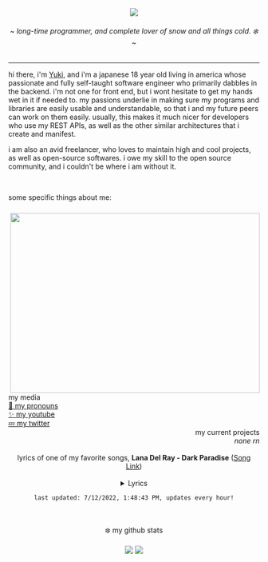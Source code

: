 <div align="center">
	<img src="https://github.com/yukisnow0/yukisnow0/blob/main/wan.png?raw=true" />
	<h6>~ <i>long-time programmer, and complete lover of snow and all things cold. ❄️</i> ~</h6>
	<!-- badges
	<img src="https://visitor-badge.glitch.me/badge?page_id=yukisnow0.yukisnow0" /> -->
</div>

<hr />

hi there, i'm [Yuki](https://github.com/yukisnow0), and i'm a japanese 18 year old living in america whose passionate and fully self-taught software engineer who primarily dabbles in the backend. i'm not one for front end, but i wont hesitate to get my hands wet in it if needed to. my passions underlie in making sure my programs and libraries are easily usable and understandable, so that i and my future peers can work on them easily. usually, this makes it much nicer for developers who use my REST APIs, as well as the other similar architectures that i create and manifest.

i am also an avid freelancer, who loves to maintain high and cool projects, as well as open-source softwares. i owe my skill to the open source community, and i couldn't be where i am without it.

<br />

some specific things about me:
### <img align="right" src="https://i.ytimg.com/vi/_h038UvLsFg/maxresdefault.jpg" width="500" height="360" />
```js
class Yuki extends Programmer {
	age = 18;
	pronouns = "she / her";
	languages = [JavaScript, CSharp, SQL, Lua, Rust, C++, Haskell]; // order from most used to least
	current_projects = [];
	conventions = [snake_case, PascalCase]; // properties & functions, classes
		
	constructor() {
		super("JavaScript"); // programmer constructor takes a main language parameter
		
		// do it if you dare.
		this.pattable = false;
	}
	
	pat() {
		return "*patted Yuki*";
	}
}
```

<div>
	<div align="left">
		my media<br/>
		<a href="https://en.pronouns.page/@yukisnow">💖 my pronouns</a><br/>
		<a href="https://www.youtube.com/channel/UCRr-MhuqjnrhE6ELfxSujJQ">✨ my youtube</a><br/>
		<a href="https://twitter.com/yukisnow0_">💤 my twitter</a>
	</div>
	<div align="right">
		my current projects<br/>
		<i>none rn</i>
	</div>
</div>

<br/>

<div align="center">
	lyrics of one of my favorite songs, <strong>Lana Del Ray - Dark Paradise</strong> (<a href="https://www.youtube.com/watch?v=RqzO_t8ZV3M">Song Link</a>)<br /><br />
	<details><summary>Lyrics</summary>
	<pre style="max-height: 250px; overflow: auto;">
All my friends tell me I should move on<br />
I'm lying in the ocean, singing your song<br />
Ah-ah-ah-ah-ah-ah-ah-ah-ah-ah-ah-ah-ahh<br />
That's how you sang it<br />
<br />
Loving you forever, can't be wrong<br />
Even though you're not here, won't move on<br />
Ah-ah-ah-ah-ah-ah-ah-ah-ah-ah-ah-ah-ahh<br />
That's how we played it<br />
<br />
And there's no remedy<br />
For memory<br />
Your face is like a melody<br />
It won't leave my head<br />
Your soul is haunting me<br />
And telling me<br />
That everything is fine<br />
But I wish I was dead<br />
(Dead like you)<br />
<br />
Every time I close my eyes<br />
It's like a dark paradise<br />
No one compares to you<br />
I'm scared that you<br />
Won't be waiting on the other side<br />
Every time I close my eyes<br />
It's like a dark paradise<br />
No one compares to you<br />
I'm scared that you<br />
Won't be waiting on the other side<br />
<br />
All my friends ask me why I stay strong<br />
Tell 'em when you find true love it lives on<br />
Ah-ah-ah-ah-ah-ah-ah-ah-ah-ah-ah-ah-ahh<br />
That's why I stay here<br />
<br />
And there's no remedy<br />
For memory<br />
Your face is like a melody<br />
It won't leave my head<br />
Your soul is haunting me<br />
And telling me<br />
That everything is fine<br />
But I wish I was dead<br />
(Dead like you)<br />
<br />
Every time I close my eyes<br />
It's like a dark paradise<br />
No one compares to you<br />
I'm scared that you<br />
Won't be waiting on the other side<br />
Every time I close my eyes<br />
It's like a dark paradise<br />
No one compares to you<br />
But there's no you<br />
Except in my dreams tonight<br />
<br />
Oh-oh-oh-oh-hah-hah-hah-hah<br />
I don't wanna wake up from this tonight<br />
Oh-oh-oh-oh-hah-hah-hah-hah<br />
I don't wanna wake up from this tonight<br />
<br />
There's no relief<br />
I see you in my sleep<br />
And everybody's rushing me<br />
But I can feel you touching me<br />
There's no release<br />
I feel you in my dreams<br />
Telling me I'm fine<br />
<br />
Every time I close my eyes<br />
It's like a dark paradise<br />
No one compares to you<br />
I'm scared that you won't be waiting on the other side (So tell me)<br />
Every time I close my eyes, it's like a dark paradise<br />
No one compares to you<br />
But there's no you<br />
Except in my dreams tonight<br />
<br />
Oh-oh-oh-oh-hah-hah-hah-hah<br />
I don't wanna wake up from this tonight<br />
Oh-oh-oh-oh-hah-hah-hah-hah<br />
I don't wanna wake up from this tonight
	</pre></details>

	last updated: 7/12/2022, 1:48:43 PM, updates every hour!
</div>


<br />
<br />

<div align="center">
	❄️ my github stats
	<br />
	<br />
	<img src="https://github-profile-trophy.vercel.app/?username=yukisnow0">
	<img src="https://github-readme-stats.vercel.app/api?username=yukisnow0&theme=tokyonight">
</div>
